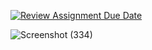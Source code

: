 [![Review Assignment Due Date](https://classroom.github.com/assets/deadline-readme-button-22041afd0340ce965d47ae6ef1cefeee28c7c493a6346c4f15d667ab976d596c.svg)](https://classroom.github.com/a/b1j_3IIW)



![Screenshot (334)](https://github.com/user-attachments/assets/06078f2d-0f47-49b5-b68f-45522e72d70a)

